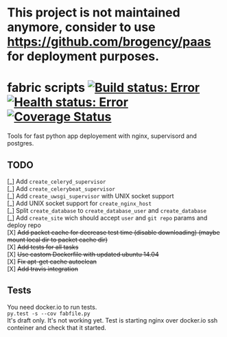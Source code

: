 # This project is not maintained anymore, consider to use https://github.com/brogency/paas for deployment purposes.

# fabric scripts  [![Build status: Error](https://api.travis-ci.org/ir4y/fabric-scripts.svg?branch=master)](https://travis-ci.org/ir4y/fabric-scripts/)[![Health status: Error](https://landscape.io/github/ir4y/fabric-scripts/master/landscape.svg?style=flat)](https://landscape.io/github/ir4y/fabric-scripts)[![Coverage Status](https://img.shields.io/coveralls/ir4y/fabric-scripts.svg)](https://coveralls.io/r/ir4y/fabric-scripts)  
Tools for fast python app deployement with nginx, supervisord and postgres.

TODO
----
[\_] Add `create_celeryd_supervisor`  
[\_] Add `create_celerybeat_supervisor`  
[\_] Add `create_uwsgi_supervisor` with UNIX socket support  
[\_] Add UNIX socket support for  `create_nginx_host`  
[\_] Split `create_database` to `create_database_user` and `create_database`  
[\_] Add `create_site` wich should accept `user` and `git repo` params and deploy repo  
[X] ~~Add packet cache for decrease test time (disable downloading) (maybe mount local dir to packet cache dir)~~  
[X] ~~Add tests for all tasks~~  
[X] ~~Use castom Dockerfile with updated ubuntu 14.04~~  
[X] ~~Fix apt-get cache autoclean~~  
[X] ~~Add travis integration~~  

Tests
----- 
You need docker.io to run tests.  
```py.test -s --cov fabfile.py```  
It's draft only.
It's not working yet. 
Test is starting nginx over docker.io ssh conteiner and check that it started.
